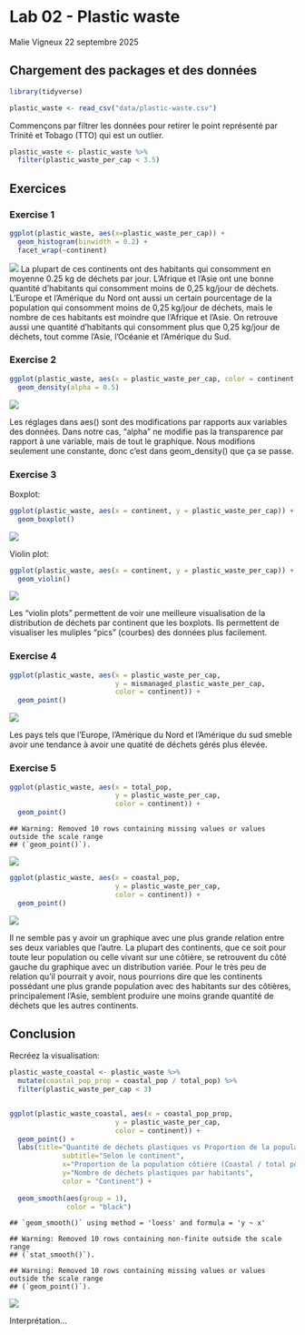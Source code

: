 Lab 02 - Plastic waste
================
Malie Vigneux
22 septembre 2025

## Chargement des packages et des données

``` r
library(tidyverse) 
```

``` r
plastic_waste <- read_csv("data/plastic-waste.csv")
```

Commençons par filtrer les données pour retirer le point représenté par
Trinité et Tobago (TTO) qui est un outlier.

``` r
plastic_waste <- plastic_waste %>%
  filter(plastic_waste_per_cap < 3.5)
```

## Exercices

### Exercise 1

``` r
ggplot(plastic_waste, aes(x=plastic_waste_per_cap)) +
  geom_histogram(binwidth = 0.2) +
  facet_wrap(~continent)
```

![](lab-02_files/figure-gfm/plastic-waste-continent-1.png)<!-- --> La
plupart de ces continents ont des habitants qui consomment en moyenne
0.25 kg de déchets par jour. L’Afrique et l’Asie ont une bonne quantité
d’habitants qui consomment moins de 0,25 kg/jour de déchets. L’Europe et
l’Amérique du Nord ont aussi un certain pourcentage de la population qui
consomment moins de 0,25 kg/jour de déchets, mais le nombre de ces
habitants est moindre que l’Afrique et l’Asie. On retrouve aussi une
quantité d’habitants qui consomment plus que 0,25 kg/jour de déchets,
tout comme l’Asie, l’Océanie et l’Amérique du Sud.

### Exercise 2

``` r
ggplot(plastic_waste, aes(x = plastic_waste_per_cap, color = continent, fill = continent)) +
  geom_density(alpha = 0.5)
```

![](lab-02_files/figure-gfm/plastic-waste-density-1.png)<!-- -->

Les réglages dans aes() sont des modifications par rapports aux
variables des données. Dans notre cas, “alpha” ne modifie pas la
transparence par rapport à une variable, mais de tout le graphique. Nous
modifions seulement une constante, donc c’est dans geom_density() que ça
se passe.

### Exercise 3

Boxplot:

``` r
ggplot(plastic_waste, aes(x = continent, y = plastic_waste_per_cap)) +
  geom_boxplot()
```

![](lab-02_files/figure-gfm/plastic-waste-boxplot-1.png)<!-- -->

Violin plot:

``` r
ggplot(plastic_waste, aes(x = continent, y = plastic_waste_per_cap)) +
  geom_violin()
```

![](lab-02_files/figure-gfm/plastic-waste-violin-1.png)<!-- -->

Les “violin plots” permettent de voir une meilleure visualisation de la
distribution de déchets par continent que les boxplots. Ils permettent
de visualiser les muliples “pics” (courbes) des données plus facilement.

### Exercise 4

``` r
ggplot(plastic_waste, aes(x = plastic_waste_per_cap, 
                          y = mismanaged_plastic_waste_per_cap,
                          color = continent)) +
  geom_point()
```

![](lab-02_files/figure-gfm/plastic-waste-mismanaged-1.png)<!-- -->

Les pays tels que l’Europe, l’Amérique du Nord et l’Amérique du sud
smeble avoir une tendance à avoir une quatité de déchets gérés plus
élevée.

### Exercise 5

``` r
ggplot(plastic_waste, aes(x = total_pop, 
                          y = plastic_waste_per_cap,
                          color = continent)) +
  geom_point()
```

    ## Warning: Removed 10 rows containing missing values or values outside the scale range
    ## (`geom_point()`).

![](lab-02_files/figure-gfm/plastic-waste-population-total-1.png)<!-- -->

``` r
ggplot(plastic_waste, aes(x = coastal_pop, 
                          y = plastic_waste_per_cap,
                          color = continent)) +
  geom_point()
```

![](lab-02_files/figure-gfm/plastic-waste-population-coastal-1.png)<!-- -->

Il ne semble pas y avoir un graphique avec une plus grande relation
entre ses deux variables que l’autre. La plupart des continents, que ce
soit pour toute leur population ou celle vivant sur une côtière, se
retrouvent du côté gauche du graphique avec un distribution variée. Pour
le très peu de relation qu’il pourrait y avoir, nous pourrions dire que
les continents possédant une plus grande population avec des habitants
sur des côtières, principalement l’Asie, semblent produire une moins
grande quantité de déchets que les autres continents.

## Conclusion

Recréez la visualisation:

``` r
plastic_waste_coastal <- plastic_waste %>% 
  mutate(coastal_pop_prop = coastal_pop / total_pop) %>%
  filter(plastic_waste_per_cap < 3)


ggplot(plastic_waste_coastal, aes(x = coastal_pop_prop, 
                          y = plastic_waste_per_cap,
                          color = continent)) +
  geom_point() +
  labs(title="Quantité de déchets plastiques vs Proportion de la population côtière",
             subtitle="Selon le continent",
             x="Proportion de la population côtière (Coastal / total population)",
             y="Nombre de déchets plastiques par habitants",
             color = "Continent") +
  
  geom_smooth(aes(group = 1),
              color = "black")
```

    ## `geom_smooth()` using method = 'loess' and formula = 'y ~ x'

    ## Warning: Removed 10 rows containing non-finite outside the scale range
    ## (`stat_smooth()`).

    ## Warning: Removed 10 rows containing missing values or values outside the scale range
    ## (`geom_point()`).

![](lab-02_files/figure-gfm/recreate-viz-1.png)<!-- -->

Interprétation…
